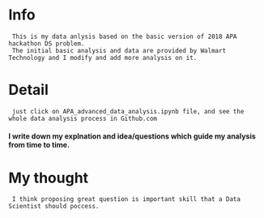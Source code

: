 # Info
     This is my data anlysis based on the basic version of 2018 APA hackathon DS problem.
     The initial basic analysis and data are provided by Walmart Technology and I modify and add more analysis on it.
# Detail
     just click on APA_advanced_data_analysis.ipynb file, and see the whole data analysis process in Github.com
#### I write down my explnation and idea/questions which guide my analysis from time to time. 
# My thought
     I think proposing great question is important skill that a Data Scientist should poccess.
